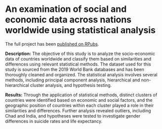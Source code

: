 
# An examination of social and economic data across nations worldwide using statistical analysis

The full project has been [published on RPubs](https://rpubs.com/Gretapoc/Socio-Economic-Analysis-of-Countries).

**Description:** The objective of this study is to analyze the socio-economic data of countries worldwide and classify them based on similarities and differences using relevant statistical methods. The dataset used for this study is sourced from the 2019 World Bank databases and has been thoroughly cleaned and organized. The statistical analysis involves several methods, including principal component analysis, hierarchical and non-hierarchical cluster analysis, and hypothesis testing.

**Results:** Through the application of statistical methods, distinct clusters of countries were identified based on economic and social factors, and the geographic position of countries within each cluster played a role in their similarities and differences. Further analysis revealed outliers, including Chad and India, and hypotheses were tested to investigate gender differences in suicide rates and life expectancy.






